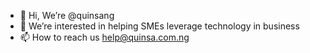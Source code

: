 - 👋 Hi, We’re @quinsang
- 👀 We’re  interested in helping SMEs leverage technology in business 
- 📫 How to reach us help@quinsa.com.ng

